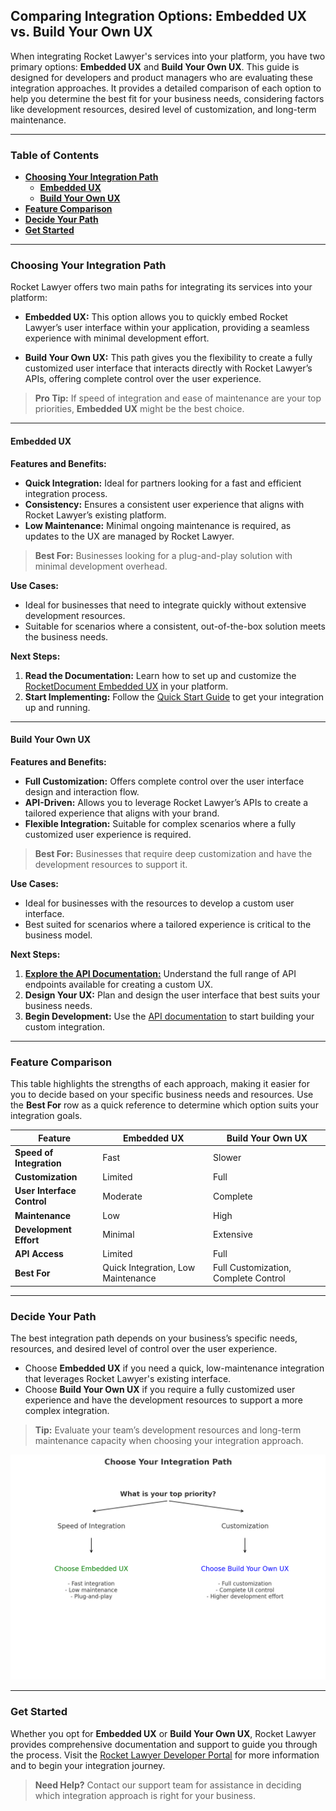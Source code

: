 ## Comparing Integration Options: Embedded UX vs. Build Your Own UX

When integrating Rocket Lawyer's services into your platform, you have two primary options: **Embedded UX** and **Build Your Own UX**. This guide is designed for developers and product managers who are evaluating these integration approaches. It provides a detailed comparison of each option to help you determine the best fit for your business needs, considering factors like development resources, desired level of customization, and long-term maintenance.

---

### Table of Contents

- [**Choosing Your Integration Path**](#choosing-your-integration-path)
    - [**Embedded UX**](#embedded-ux)
    - [**Build Your Own UX**](#build-your-own-ux)
- [**Feature Comparison**](#feature-comparison)
- [**Decide Your Path**](#decide-your-path)
- [**Get Started**](#get-started)

---

### **Choosing Your Integration Path**

Rocket Lawyer offers two main paths for integrating its services into your platform:

- **Embedded UX:** This option allows you to quickly embed Rocket Lawyer’s user interface within your application, providing a seamless experience with minimal development effort.
  
- **Build Your Own UX:** This path gives you the flexibility to create a fully customized user interface that interacts directly with Rocket Lawyer’s APIs, offering complete control over the user experience.

> **Pro Tip:** If speed of integration and ease of maintenance are your top priorities, **Embedded UX** might be the best choice. 

---

#### **Embedded UX**

**Features and Benefits:**

- **Quick Integration:** Ideal for partners looking for a fast and efficient integration process.
- **Consistency:** Ensures a consistent user experience that aligns with Rocket Lawyer’s existing platform.
- **Low Maintenance:** Minimal ongoing maintenance is required, as updates to the UX are managed by Rocket Lawyer.

> **Best For:** Businesses looking for a plug-and-play solution with minimal development overhead.

**Use Cases:**

- Ideal for businesses that need to integrate quickly without extensive development resources.
- Suitable for scenarios where a consistent, out-of-the-box solution meets the business needs.

**Next Steps:**

1. **Read the Documentation:** Learn how to set up and customize the [RocketDocument Embedded UX](https://developer.rocketlawyer.com/rocketdocument-embedded-ux) in your platform.
2. **Start Implementing:** Follow the [Quick Start Guide](https://developer.rocketlawyer.com/rocketdocument-embedded-ux) to get your integration up and running.

---

#### **Build Your Own UX**

**Features and Benefits:**

- **Full Customization:** Offers complete control over the user interface design and interaction flow.
- **API-Driven:** Allows you to leverage Rocket Lawyer’s APIs to create a tailored experience that aligns with your brand.
- **Flexible Integration:** Suitable for complex scenarios where a fully customized user experience is required.

> **Best For:** Businesses that require deep customization and have the development resources to support it.

**Use Cases:**

- Ideal for businesses with the resources to develop a custom user interface.
- Best suited for scenarios where a tailored experience is critical to the business model.

**Next Steps:**

1. [**Explore the API Documentation:**](https://developer.rocketlawyer.com/apis) Understand the full range of API endpoints available for creating a custom UX.
2. **Design Your UX:** Plan and design the user interface that best suits your business needs.
3. **Begin Development:** Use the [API documentation](https://developer.rocketlawyer.com/apis) to start building your custom integration.

---

### **Feature Comparison**

This table highlights the strengths of each approach, making it easier for you to decide based on your specific business needs and resources. Use the **Best For** row as a quick reference to determine which option suits your integration goals.

| **Feature**                             | **Embedded UX** | **Build Your Own UX** |
|-----------------------------------------|-----------------|-----------------------|
| **Speed of Integration**                | Fast            | Slower                |
| **Customization**                       | Limited         | Full                  |
| **User Interface Control**              | Moderate        | Complete              |
| **Maintenance**                         | Low             | High                  |
| **Development Effort**                  | Minimal         | Extensive             |
| **API Access**                          | Limited         | Full                  |
| **Best For**                            | Quick Integration, Low Maintenance | Full Customization, Complete Control |

---

### **Decide Your Path**

The best integration path depends on your business’s specific needs, resources, and desired level of control over the user experience.

- Choose **Embedded UX** if you need a quick, low-maintenance integration that leverages Rocket Lawyer's existing interface.
- Choose **Build Your Own UX** if you require a fully customized user experience and have the development resources to support a more complex integration.

> **Tip:** Evaluate your team’s development resources and long-term maintenance capacity when choosing your integration approach.

![Decide Your Path](/media/decide-your-path.png)

---

### **Get Started**

Whether you opt for **Embedded UX** or **Build Your Own UX**, Rocket Lawyer provides comprehensive documentation and support to guide you through the process. Visit the [Rocket Lawyer Developer Portal](https://developer.rocketlawyer.com/) for more information and to begin your integration journey.

> **Need Help?** Contact our support team for assistance in deciding which integration approach is right for your business.